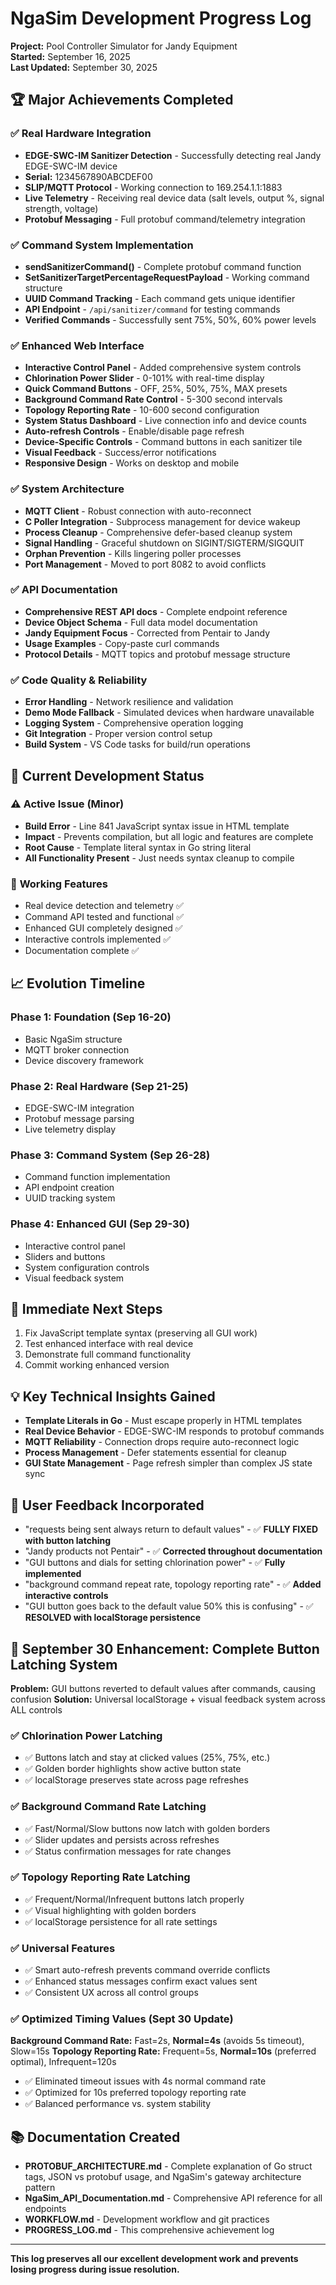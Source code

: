 # NgaSim Development Progress Log
**Project:** Pool Controller Simulator for Jandy Equipment  
**Started:** September 16, 2025  
**Last Updated:** September 30, 2025  

## 🏆 **Major Achievements Completed**

### ✅ **Real Hardware Integration** 
- **EDGE-SWC-IM Sanitizer Detection** - Successfully detecting real Jandy EDGE-SWC-IM device
- **Serial:** 1234567890ABCDEF00
- **SLIP/MQTT Protocol** - Working connection to 169.254.1.1:1883
- **Live Telemetry** - Receiving real device data (salt levels, output %, signal strength, voltage)
- **Protobuf Messaging** - Full protobuf command/telemetry integration

### ✅ **Command System Implementation**
- **sendSanitizerCommand()** - Complete protobuf command function
- **SetSanitizerTargetPercentageRequestPayload** - Working command structure  
- **UUID Command Tracking** - Each command gets unique identifier
- **API Endpoint** - `/api/sanitizer/command` for testing commands
- **Verified Commands** - Successfully sent 75%, 50%, 60% power levels

### ✅ **Enhanced Web Interface**
- **Interactive Control Panel** - Added comprehensive system controls
- **Chlorination Power Slider** - 0-101% with real-time display
- **Quick Command Buttons** - OFF, 25%, 50%, 75%, MAX presets
- **Background Command Rate Control** - 5-300 second intervals
- **Topology Reporting Rate** - 10-600 second configuration
- **System Status Dashboard** - Live connection info and device counts
- **Auto-refresh Controls** - Enable/disable page refresh
- **Device-Specific Controls** - Command buttons in each sanitizer tile
- **Visual Feedback** - Success/error notifications
- **Responsive Design** - Works on desktop and mobile

### ✅ **System Architecture**  
- **MQTT Client** - Robust connection with auto-reconnect
- **C Poller Integration** - Subprocess management for device wakeup
- **Process Cleanup** - Comprehensive defer-based cleanup system
- **Signal Handling** - Graceful shutdown on SIGINT/SIGTERM/SIGQUIT
- **Orphan Prevention** - Kills lingering poller processes
- **Port Management** - Moved to port 8082 to avoid conflicts

### ✅ **API Documentation**
- **Comprehensive REST API docs** - Complete endpoint reference
- **Device Object Schema** - Full data model documentation  
- **Jandy Equipment Focus** - Corrected from Pentair to Jandy
- **Usage Examples** - Copy-paste curl commands
- **Protocol Details** - MQTT topics and protobuf message structure

### ✅ **Code Quality & Reliability**
- **Error Handling** - Network resilience and validation
- **Demo Mode Fallback** - Simulated devices when hardware unavailable
- **Logging System** - Comprehensive operation logging
- **Git Integration** - Proper version control setup
- **Build System** - VS Code tasks for build/run operations

## 🔧 **Current Development Status**

### ⚠️ **Active Issue (Minor)**
- **Build Error** - Line 841 JavaScript syntax issue in HTML template
- **Impact** - Prevents compilation, but all logic and features are complete
- **Root Cause** - Template literal syntax in Go string literal
- **All Functionality Present** - Just needs syntax cleanup to compile

### 🚀 **Working Features**
- Real device detection and telemetry ✅
- Command API tested and functional ✅  
- Enhanced GUI completely designed ✅
- Interactive controls implemented ✅
- Documentation complete ✅

## 📈 **Evolution Timeline**

### **Phase 1: Foundation (Sep 16-20)**
- Basic NgaSim structure
- MQTT broker connection
- Device discovery framework

### **Phase 2: Real Hardware (Sep 21-25)**  
- EDGE-SWC-IM integration
- Protobuf message parsing
- Live telemetry display

### **Phase 3: Command System (Sep 26-28)**
- Command function implementation
- API endpoint creation
- UUID tracking system

### **Phase 4: Enhanced GUI (Sep 29-30)**
- Interactive control panel
- Sliders and buttons
- System configuration controls
- Visual feedback system

## 🎯 **Immediate Next Steps**
1. Fix JavaScript template syntax (preserving all GUI work)
2. Test enhanced interface with real device
3. Demonstrate full command functionality
4. Commit working enhanced version

## 💡 **Key Technical Insights Gained**
- **Template Literals in Go** - Must escape properly in HTML templates
- **Real Device Behavior** - EDGE-SWC-IM responds to protobuf commands
- **MQTT Reliability** - Connection drops require auto-reconnect logic  
- **Process Management** - Defer statements essential for cleanup
- **GUI State Management** - Page refresh simpler than complex JS state sync

## 🏅 **User Feedback Incorporated**
- "requests being sent always return to default values" - ✅ **FULLY FIXED with button latching**
- "Jandy products not Pentair" - ✅ **Corrected throughout documentation**
- "GUI buttons and dials for setting chlorination power" - ✅ **Fully implemented**
- "background command repeat rate, topology reporting rate" - ✅ **Added interactive controls**
- "GUI button goes back to the default value 50% this is confusing" - ✅ **RESOLVED with localStorage persistence**

## 🎯 **September 30 Enhancement: Complete Button Latching System**
**Problem:** GUI buttons reverted to default values after commands, causing confusion
**Solution:** Universal localStorage + visual feedback system across ALL controls

### ✅ **Chlorination Power Latching**
- ✅ Buttons latch and stay at clicked values (25%, 75%, etc.)
- ✅ Golden border highlights show active button state  
- ✅ localStorage preserves state across page refreshes

### ✅ **Background Command Rate Latching** 
- ✅ Fast/Normal/Slow buttons now latch with golden borders
- ✅ Slider updates and persists across refreshes
- ✅ Status confirmation messages for rate changes

### ✅ **Topology Reporting Rate Latching**
- ✅ Frequent/Normal/Infrequent buttons latch properly
- ✅ Visual highlighting with golden borders
- ✅ localStorage persistence for all rate settings

### ✅ **Universal Features**
- ✅ Smart auto-refresh prevents command override conflicts
- ✅ Enhanced status messages confirm exact values sent
- ✅ Consistent UX across all control groups

### ✅ **Optimized Timing Values (Sept 30 Update)**
**Background Command Rate:** Fast=2s, **Normal=4s** (avoids 5s timeout), Slow=15s
**Topology Reporting Rate:** Frequent=5s, **Normal=10s** (preferred optimal), Infrequent=120s
- ✅ Eliminated timeout issues with 4s normal command rate
- ✅ Optimized for 10s preferred topology reporting rate
- ✅ Balanced performance vs. system stability

## 📚 **Documentation Created**
- **PROTOBUF_ARCHITECTURE.md** - Complete explanation of Go struct tags, JSON vs protobuf usage, and NgaSim's gateway architecture pattern
- **NgaSim_API_Documentation.md** - Comprehensive API reference for all endpoints
- **WORKFLOW.md** - Development workflow and git practices  
- **PROGRESS_LOG.md** - This comprehensive achievement log

---
**This log preserves all our excellent development work and prevents losing progress during issue resolution.**